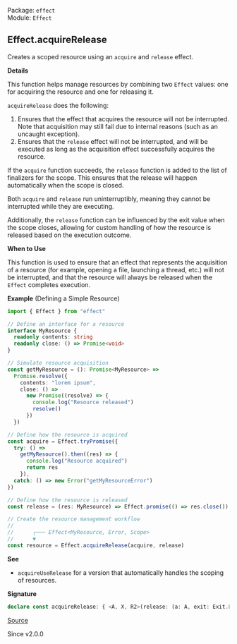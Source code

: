 Package: `effect`<br />
Module: `Effect`<br />

## Effect.acquireRelease

Creates a scoped resource using an `acquire` and `release` effect.

**Details**

This function helps manage resources by combining two `Effect` values: one
for acquiring the resource and one for releasing it.

`acquireRelease` does the following:

  1. Ensures that the effect that acquires the resource will not be
     interrupted. Note that acquisition may still fail due to internal
     reasons (such as an uncaught exception).
  2. Ensures that the `release` effect will not be interrupted, and will be
     executed as long as the acquisition effect successfully acquires the
     resource.

If the `acquire` function succeeds, the `release` function is added to the
list of finalizers for the scope. This ensures that the release will happen
automatically when the scope is closed.

Both `acquire` and `release` run uninterruptibly, meaning they cannot be
interrupted while they are executing.

Additionally, the `release` function can be influenced by the exit value when
the scope closes, allowing for custom handling of how the resource is
released based on the execution outcome.

**When to Use**

This function is used to ensure that an effect that represents the
acquisition of a resource (for example, opening a file, launching a thread,
etc.) will not be interrupted, and that the resource will always be released
when the `Effect` completes execution.

**Example** (Defining a Simple Resource)

```ts
import { Effect } from "effect"

// Define an interface for a resource
interface MyResource {
  readonly contents: string
  readonly close: () => Promise<void>
}

// Simulate resource acquisition
const getMyResource = (): Promise<MyResource> =>
  Promise.resolve({
    contents: "lorem ipsum",
    close: () =>
      new Promise((resolve) => {
        console.log("Resource released")
        resolve()
      })
  })

// Define how the resource is acquired
const acquire = Effect.tryPromise({
  try: () =>
    getMyResource().then((res) => {
      console.log("Resource acquired")
      return res
    }),
  catch: () => new Error("getMyResourceError")
})

// Define how the resource is released
const release = (res: MyResource) => Effect.promise(() => res.close())

// Create the resource management workflow
//
//      ┌─── Effect<MyResource, Error, Scope>
//      ▼
const resource = Effect.acquireRelease(acquire, release)
```

**See**

- `acquireUseRelease` for a version that automatically handles the scoping of resources.

**Signature**

```ts
declare const acquireRelease: { <A, X, R2>(release: (a: A, exit: Exit.Exit<unknown, unknown>) => Effect<X, never, R2>): <E, R>(acquire: Effect<A, E, R>) => Effect<A, E, Scope.Scope | R2 | R>; <A, E, R, X, R2>(acquire: Effect<A, E, R>, release: (a: A, exit: Exit.Exit<unknown, unknown>) => Effect<X, never, R2>): Effect<A, E, Scope.Scope | R | R2>; }
```

[Source](https://github.com/Effect-TS/effect/tree/main/packages/effect/src/Effect.ts#L5453)

Since v2.0.0